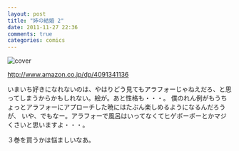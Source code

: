 ```yaml
---
layout: post
title: "姉の結婚 2"
date: 2011-11-27 22:36
comments: true
categories: comics
---
```


![cover](http://ecx.images-amazon.com/images/P/4091341136.01._SCLZZZZZZZ_.jpg)

http://www.amazon.co.jp/dp/4091341136

いまいち好きになれないのは、やはりどう見てもアラフォーじゃねえだろ、と思ってしまうからかもしれない。絵が。あと性格も・・・。
僕のれん例がもうちょっとアラフォーにアプローチした暁にはたぶん楽しめるようになるんだろうが、
いや、でもなー。アラフォーで風呂はいってなくてヒゲボーボーとかマジくさいと思いますよ・・・。

３巻を買うかは悩ましいなあ。

